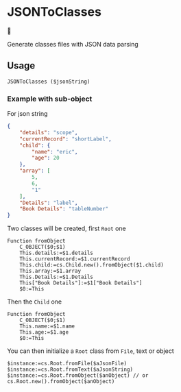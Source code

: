 ﻿# JSONToClasses

🚧

Generate classes files with JSON data parsing


## Usage

```4d
JSONToClasses ($jsonString)
```

### Example with sub-object

For json string
```json
{
	"details": "scope",
	"currentRecord": "shortLabel",
	"child": {
		"name": "eric",
		"age": 20
	},
	"array": [
		5,
		6,
		"1"
	],
	"Details": "label",
	"Book Details": "tableNumber"
}
```

Two classes will be created, first `Root` one

```4d
Function fromObject
	C_OBJECT($0;$1)
	This.details:=$1.details
	This.currentRecord:=$1.currentRecord
	This.child:=cs.Child.new().fromObject($1.child)
	This.array:=$1.array
	This.Details:=$1.Details
	This["Book Details"]:=$1["Book Details"]
	$0:=This
```

Then the `Child` one
```4d
Function fromObject
	C_OBJECT($0;$1)
	This.name:=$1.name
	This.age:=$1.age
	$0:=This
```

You can then initialize a `Root` class from `File`, text or object
	
```4d
$instance:=cs.Root.fromFile($aJsonFile)
$instance:=cs.Root.fromText($aJsonString)
$instance:=cs.Root.fromObject($anObject) // or cs.Root.new().fromObject($anObject)
```
	
	

